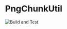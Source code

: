 # PngChunkUtil

[<img alt="Build and Test" src="https://github.com/KoyashiroKohaku/PngChunkUtil/workflows/Build%20and%20Test/badge.svg">](https://github.com/KoyashiroKohaku/PngChunkUtil/actions?query=workflow%3Abuild-and-test)
